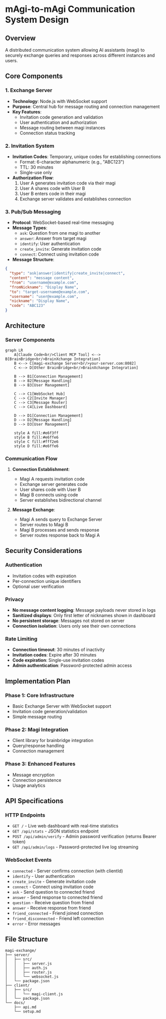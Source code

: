 # mAgi-to-mAgi Communication System Design

## Overview
A distributed communication system allowing AI assistants (magi) to securely exchange queries and responses across different instances and users.

## Core Components

### 1. Exchange Server
- **Technology**: Node.js with WebSocket support
- **Purpose**: Central hub for message routing and connection management
- **Key Features**:
  - Invitation code generation and validation
  - User authentication and authorization
  - Message routing between magi instances
  - Connection status tracking

### 2. Invitation System
- **Invitation Codes**: Temporary, unique codes for establishing connections
  - Format: 6-character alphanumeric (e.g., "ABC123")
  - TTL: 30 minutes
  - Single-use only
- **Authorization Flow**:
  1. User A generates invitation code via their magi
  2. User A shares code with User B
  3. User B enters code in their magi
  4. Exchange server validates and establishes connection

### 3. Pub/Sub Messaging
- **Protocol**: WebSocket-based real-time messaging
- **Message Types**:
  - `ask`: Question from one magi to another
  - `answer`: Answer from target magi
  - `identify`: User authentication
  - `create_invite`: Generate invitation code
  - `connect`: Connect using invitation code
- **Message Structure**:
```json
{
  "type": "ask|answer|identify|create_invite|connect",
  "content": "message content",
  "from": "username@example.com",
  "fromNickname": "Display Name",
  "to": "target-username@example.com",
  "username": "user@example.com",
  "nickname": "Display Name",
  "code": "ABC123"
}
```

## Architecture

### Server Components
```mermaid
graph LR
    A[Claude Code<br/>Client MCP Tool] <--> B[BrainBridge<br/>BrainXchange Integration]
    B <--> C[magi-exchange Server<br/>your-server.com:8082]
    C <--> D[Other BrainBridge<br/>BrainXchange Integration]
    
    B --> B1[Connection Management]
    B --> B2[Message Handling]
    B --> B3[User Management]
    
    C --> C1[WebSocket Hub]
    C --> C2[Invite Manager]
    C --> C3[Message Router]
    C --> C4[Live Dashboard]
    
    D --> D1[Connection Management]
    D --> D2[Message Handling]
    D --> D3[User Management]
    
    style A fill:#e6f3ff
    style B fill:#e6ffe6
    style C fill:#fff2e6
    style D fill:#e6ffe6
```

### Communication Flow
1. **Connection Establishment**:
   - Magi A requests invitation code
   - Exchange server generates code
   - User shares code with User B
   - Magi B connects using code
   - Server establishes bidirectional channel

2. **Message Exchange**:
   - Magi A sends query to Exchange Server
   - Server routes to Magi B
   - Magi B processes and sends response
   - Server routes response back to Magi A

## Security Considerations

### Authentication
- Invitation codes with expiration
- Per-connection unique identifiers
- Optional user verification

### Privacy
- **No message content logging**: Message payloads never stored in logs
- **Sanitized displays**: Only first letter of nicknames shown in dashboard
- **No persistent storage**: Messages not stored on server
- **Connection isolation**: Users only see their own connections

### Rate Limiting
- **Connection timeout**: 30 minutes of inactivity
- **Invitation codes**: Expire after 30 minutes
- **Code expiration**: Single-use invitation codes
- **Admin authentication**: Password-protected admin access

## Implementation Plan

### Phase 1: Core Infrastructure
- Basic Exchange Server with WebSocket support
- Invitation code generation/validation
- Simple message routing

### Phase 2: Magi Integration
- Client library for brainbridge integration
- Query/response handling
- Connection management

### Phase 3: Enhanced Features
- Message encryption
- Connection persistence
- Usage analytics

## API Specifications

### HTTP Endpoints
- `GET /` - Live web dashboard with real-time statistics
- `GET /api/stats` - JSON statistics endpoint
- `POST /api/admin/verify` - Admin password verification (returns Bearer token)
- `GET /api/admin/logs` - Password-protected live log streaming

### WebSocket Events
- `connected` - Server confirms connection (with clientId)
- `identify` - User authentication
- `create_invite` - Generate invitation code
- `connect` - Connect using invitation code
- `ask` - Send question to connected friend
- `answer` - Send response to connected friend
- `question` - Receive question from friend
- `answer` - Receive response from friend
- `friend_connected` - Friend joined connection
- `friend_disconnected` - Friend left connection
- `error` - Error messages

## File Structure
```
magi-exchange/
├── server/
│   ├── src/
│   │   ├── server.js
│   │   ├── auth.js
│   │   ├── router.js
│   │   └── websocket.js
│   └── package.json
├── client/
│   ├── src/
│   │   └── magi-client.js
│   └── package.json
└── docs/
    ├── api.md
    └── setup.md
```